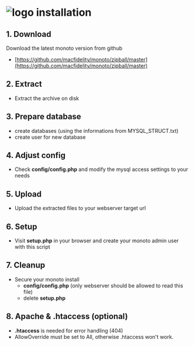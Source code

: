 ![logo](https://raw.githubusercontent.com/yafp/monoto/master/images/logo/monotoLogoBlack.png) installation
==========

## 1. Download
Download the latest monoto version from github
* [https://github.com/macfidelity/monoto/zipball/master](https://github.com/macfidelity/monoto/zipball/master)

## 2. Extract
* Extract the archive on disk

## 3. Prepare database
* create databases (using the informations from MYSQL_STRUCT.txt)
* create user for new database

## 4. Adjust config
* Check **config/config.php** and modify the mysql access settings to your needs

## 5. Upload
* Upload the extracted files to your webserver target url

## 6. Setup
* Visit **setup.php** in your browser and create your monoto admin user with this script

## 7. Cleanup
* Secure your monoto install
  * **config/config.php** (only webserver should be allowed to read this file)
  * delete **setup.php**

## 8. Apache & .htaccess (optional)
* **.htaccess** is needed for error handling (404)
* AllowOverride must be set to All, otherwise .htaccess won't work.
